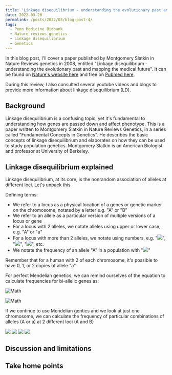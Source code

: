 ```yaml
---
title: 'Linkage disequilibrium - understanding the evolutionary past and mapping the medical future... A review'
date: 2022-03-26
permalink: /posts/2022/03/blog-post-4/
tags:
  - Penn Medicine Biobank
  - Nature reviews genetics
  - Linkage disequilibrium
  - Genetics
---
```


In this blog post, I'll cover a paper published by Montgomery Slatkin in Nature Reviews genetics in 2008, entitled "Linkage disequilibrium - understanding the evolutionary past and mapping the medical future". It can be found on [Nature's website here](https://www.nature.com/articles/nrg2361) and free on [Pubmed here](https://www.ncbi.nlm.nih.gov/pmc/articles/PMC5124487/). 

During this review, I also consulted several youtube videos and blogs to provide more information about linkage disequilibrium (LD). 

Background
------
Linkage disequilibrium is a confusing topic, yet it's fundamental to understanding how genes are passed down and affect phenotype. This is a paper written to Montgomery Slatkin in Nature Reviews Genetics, in a series called "Fundamental Concepts in Genetics". He describes the basic concepts of linkage disequilibrium and elaborates on how they can be used to study population genetics. Montgomery Slatkin is an American Biologist and professor at University of Berkeley.

Linkage disequilibrium explained
------
Linkage disequilibrium, at its core, is the nonrandom association of alleles at different loci. Let's unpack this

Defining terms:
- We refer to a locus as a physical location of a genes or genetic marker on the chromosome, notated by a letter e.g. "A" or "B"
- We refer to an allele as a particular version of multiple versions of a locus or gene
- For a locus with 2 alleles, we notate alleles using upper or lower case, e.g. "A" or "a"
- For a locus with more than 2 alleles, we notate using numbers, e.g. "<img src="https://render.githubusercontent.com/render/math?math=A_1">", "<img src="https://render.githubusercontent.com/render/math?math=A_2">", "<img src="https://render.githubusercontent.com/render/math?math=A_3">", etc.
- We notate the frequency of an allele "A" in a population with "<img src="https://render.githubusercontent.com/render/math?math=P_A">"

Remember that for a human with 2 of each chromosome, it's possible to have 0, 1, or 2 copies of allele "a"

For perfect Mendelian genetics, we can remind ourselves of the equation to calculate frequencies for bi-allelic genes as:

![Math](https://latex.codecogs.com/svg.latex?\Large&space;1=P_A+P_a) 

![Math](https://latex.codecogs.com/svg.latex?\Large&space;1=P_AP_A+2P_AP_a+P_aP_a)

If we continue to use Mendelian gentics and we look at just one chromosome, we can calculate the frequency of particular combinations of alleles (A or a) at 2 different loci (A and B)

<img src="https://render.githubusercontent.com/render/math?math=P_A_B =P_AP_B">

<img src="https://render.githubusercontent.com/render/math?math=P_A_b=P_AP_b">

<img src="https://render.githubusercontent.com/render/math?math=P_a_B=P_aP_B">

<img src="https://render.githubusercontent.com/render/math?math=P_a_b=P_aP_b">

Discussion and limitations
------

Take home points
-------
